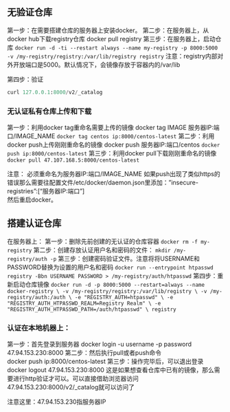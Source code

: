 


## 无验证仓库

第一步：在需要搭建仓库的服务器上安装docker。
第二步：在服务器上，从docker hub下载registry仓库
	docker pull registry
第三步：在服务器上，启动仓库
	```
	docker run -d -ti --restart always --name my-registry -p 8000:5000 -v /my-registry/registry:/var/lib/registry registry
	```
	注意：registry内部对外开放端口是5000。默认情况下，会镜像存放于容器内的/var/lib
	
	
第四步：验证
```python
curl 127.0.0.1:8000/v2/_catalog
```

### 无认证私有仓库上传和下载

第一步：利用docker tag重命名需要上传的镜像
	docker tag IMAGE 服务器IP:端口/IMAGE_NAME
	```
	docker tag centos ip:8000/centos-latest
	```
第二步：利用docker push上传刚刚重命名的镜像
	docker push 服务器IP:端口/centos
	```
	docker push ip:8000/centos-latest
	```
第三步：利用docker pull下载刚刚重命名的镜像
     ```
     docker pull 47.107.168.5:8000/centos-latest
     ```

注意：
	必须重命名为服务器IP:端口/IMAGE_NAME
	如果push出现了类似https的错误那么需要往配置文件/etc/docker/daemon.json里添加：”insecure-registries”:[“服务器IP:端口”]  
	然后重启docker。
	
	
## 搭建认证仓库
在服务器上：
	第一步：删除先前创建的无认证的仓库容器
		```
		docker rm -f my-registry
		```
	第二步：创建存放认证用户名和密码的文件：
		```
		mkdir /my-registry/auth -p
		```
	第三步：创建密码验证文件。注意将将USERNAME和PASSWORD替换为设置的用户名和密码
		```
		docker run --entrypoint htpasswd registry -Bbn USERNAME PASSWORD > /my-registry/auth/htpasswd
		```
	第四步：重新启动仓库镜像
        ```
        docker run -d -p 8000:5000 --restart=always --name docker-registry \
        -v /my-registry/registry:/var/lib/registry \
        -v /my-registry/auth:/auth \
        -e "REGISTRY_AUTH=htpasswd" \
        -e "REGISTRY_AUTH_HTPASSWD_REALM=Registry Realm" \
        -e "REGISTRY_AUTH_HTPASSWD_PATH=/auth/htpasswd" \
        registry
        ```	
        
### 认证在本地机器上：

第一步：首先登录到服务器
    docker login -u username -p password 47.94.153.230:8000
第二步：然后执行pull或者push命令	
    docker push ip:8000/centos-latest
第三步：操作完毕后，可以退出登录
    docker logout 47.94.153.230:8000
这是如果想查看仓库中已有的镜像，那么需要进行http验证才可以。可以直接借助浏览器访问47.94.153.230:8000/v2/_catalog就可以访问了

注意这里：47.94.153.230指服务器IP
	
	
	
	